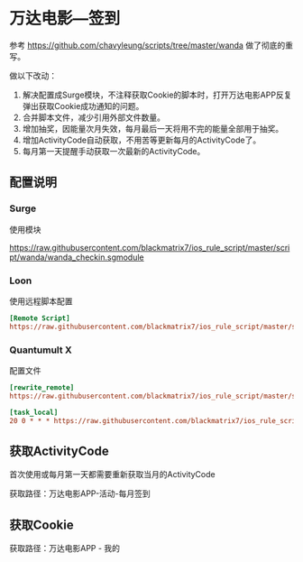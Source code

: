# 万达电影—签到

参考 https://github.com/chavyleung/scripts/tree/master/wanda 做了彻底的重写。

做以下改动：

1. 解决配置成Surge模块，不注释获取Cookie的脚本时，打开万达电影APP反复弹出获取Cookie成功通知的问题。
2. 合并脚本文件，减少引用外部文件数量。
3. 增加抽奖，因能量次月失效，每月最后一天将用不完的能量全部用于抽奖。
4. 增加ActivityCode自动获取，不用苦等更新每月的ActivityCode了。
5. 每月第一天提醒手动获取一次最新的ActivityCode。

## 配置说明

### Surge

使用模块

https://raw.githubusercontent.com/blackmatrix7/ios_rule_script/master/script/wanda/wanda_checkin.sgmodule

### Loon

使用远程脚本配置

```ini
[Remote Script]
https://raw.githubusercontent.com/blackmatrix7/ios_rule_script/master/script/wanda/wanda_checkin.lnscript, tag=万达电影_每日签到, enabled=true
```

### Quantumult X

配置文件

```ini
[rewrite_remote]
https://raw.githubusercontent.com/blackmatrix7/ios_rule_script/master/script/wanda/wanda_checkin.qxrewrite, tag=万达电影_获取Cookie, enabled=true

[task_local]
20 0 * * * https://raw.githubusercontent.com/blackmatrix7/ios_rule_script/master/script/wanda/wanda_checkin.js, tag=万达电影_每日签到, enabled=true
```

## 获取ActivityCode

首次使用或每月第一天都需要重新获取当月的ActivityCode

获取路径：万达电影APP-活动-每月签到

## 获取Cookie

获取路径：万达电影APP - 我的 